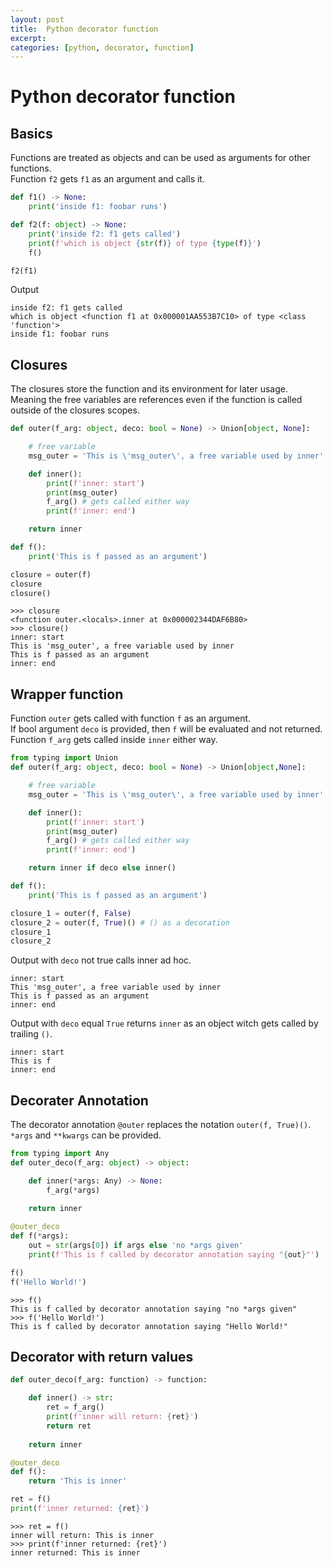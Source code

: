 ```yaml
---
layout: post
title:  Python decorator function
excerpt: 
categories: [python, decorator, function]
---
```


# Python decorator function

## Basics

Functions are treated as objects and can be used as arguments for other functions.  
Function `f2` gets `f1` as an argument and calls it.

```python
def f1() -> None:
    print('inside f1: foobar runs')

def f2(f: object) -> None:
    print('inside f2: f1 gets called')
    print(f'which is object {str(f)} of type {type(f)}')
    f()

f2(f1)
```

Output

```
inside f2: f1 gets called
which is object <function f1 at 0x000001AA553B7C10> of type <class 'function'>
inside f1: foobar runs
```

## Closures

The closures store the function and its environment for later usage. Meaning the free variables are references even if the function is called outside of the closures scopes.

```python
def outer(f_arg: object, deco: bool = None) -> Union[object, None]:

    # free variable
    msg_outer = 'This is \'msg_outer\', a free variable used by inner'

    def inner():
        print(f'inner: start')
        print(msg_outer)
        f_arg() # gets called either way
        print(f'inner: end')

    return inner

def f():
    print('This is f passed as an argument')

closure = outer(f)
closure
closure()
```

```
>>> closure
<function outer.<locals>.inner at 0x000002344DAF6B80>
>>> closure()
inner: start
This is 'msg_outer', a free variable used by inner
This is f passed as an argument
inner: end
```

## Wrapper function

Function `outer` gets called with function `f` as an argument.  
If bool argument `deco` is provided, then `f` will be evaluated and not returned.
Function `f_arg` gets called inside `inner` either way.

```python
from typing import Union
def outer(f_arg: object, deco: bool = None) -> Union[object,None]:

    # free variable
    msg_outer = 'This is \'msg_outer\', a free variable used by inner'

    def inner():
        print(f'inner: start')
        print(msg_outer)
        f_arg() # gets called either way
        print(f'inner: end')

    return inner if deco else inner()

def f():
    print('This is f passed as an argument')

closure_1 = outer(f, False)
closure_2 = outer(f, True)() # () as a decoration
closure_1
closure_2
```

Output with `deco` not true calls inner ad hoc.

```
inner: start
This 'msg_outer', a free variable used by inner
This is f passed as an argument
inner: end
```

Output with `deco` equal `True` returns `inner` as an object witch gets called by trailing `()`.

```
inner: start
This is f
inner: end
```

## Decorater Annotation

The decorator annotation `@outer` replaces the notation `outer(f, True)()`.  
`*args` and `**kwargs` can be provided.

```python
from typing import Any
def outer_deco(f_arg: object) -> object:

    def inner(*args: Any) -> None:
        f_arg(*args)
    
    return inner

@outer_deco
def f(*args):
    out = str(args[0]) if args else 'no *args given'
    print(f'This is f called by decorator annotation saying "{out}"')

f()
f('Hello World!')
```

```
>>> f()
This is f called by decorator annotation saying "no *args given"
>>> f('Hello World!')
This is f called by decorator annotation saying "Hello World!"
```

## Decorator with return values

```python
def outer_deco(f_arg: function) -> function:

    def inner() -> str:
        ret = f_arg()
        print(f'inner will return: {ret}')
        return ret
    
    return inner

@outer_deco
def f():
    return 'This is inner'

ret = f()
print(f'inner returned: {ret}')
```

```
>>> ret = f()
inner will return: This is inner
>>> print(f'inner returned: {ret}')
inner returned: This is inner
```